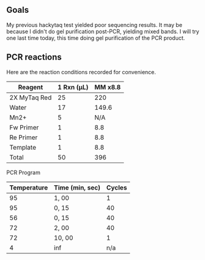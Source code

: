 ## Goals

My previous hackytaq test yielded poor sequencing results. It may be because I didn't do gel purification post-PCR, yielding mixed bands. I will try one last time today, this time doing gel purification of the PCR product.

## PCR reactions

Here are the reaction conditions recorded for convenience.

| Reagent      | 1 Rxn (µL) | MM x8.8 |
|--------------|------------|---------|
| 2X MyTaq Red | 25         | 220     |
| Water        | 17         | 149.6   |
| Mn2+         | 5          | N/A     |
| Fw Primer    | 1          | 8.8     |
| Re Primer    | 1          | 8.8     |
| Template     | 1          | 8.8     |
| Total        | 50         | 396     |

PCR Program

| Temperature | Time (min, sec) | Cycles |
|-------------|-----------------|--------|
| 95          | 1, 00           | 1      |
| 95          | 0, 15           | 40     |
| 56          | 0, 15           | 40     |
| 72          | 2, 00           | 40     |
| 72          | 10, 00          | 1      |
| 4           | inf             | n/a    |
